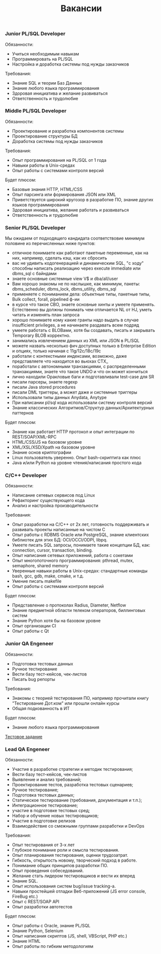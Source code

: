﻿---
title: "Вакансии"
permalink: /vacancies/
layout: single
author_profile: false
toc: true
toc_label: "Вакансии"
toc_sticky: true
sidebar:
  nav: "docs"
---


### Junior PL/SQL Developer

Обязанности:

- Учиться необходимым навыкам
- Программировать на PL/SQL
- Настройка и доработка системы под нужды заказчиков

Требования:

- Знание SQL и теории Баз Данных
- Знание любого языка программирования
- Здоровая инициатива и желание развиваться
- Ответственность и трудолюбие



### Middle PL/SQL Developer

Обязанности:

- Проектирование и разработка компонентов системы
- Проектирование структуры БД
- Доработка системы под нужды заказчиков

Требования:

- Опыт программирования на PL/SQL от 1 года
- Навыки работы в Unix-средах
- Опыт работы с системами контроля версий

Будет плюсом:

- Базовые знания HTTP, HTML/CSS
- Опыт парсинга или формирования JSON или XML
- Приветствуется широкий кругозор в разработке ПО, знание других языков программирования 
- Здоровая инициатива, желание работать и развиваться
- Ответственность и трудолюбие


### Senior PL/SQL Developer

Мы ожидаем от подходящего кандидата соответствовие минимум половине из перечисленных ниже пунктов:

- отличное понимаете как работают пакетные переменные, как на них, например, сделать кэш, как их сбросить
- вас не удивить кодогенерацией и динамическим SQL, "с ходу" способны написать реализацию через execute immediate или dbms_sql с байндами
- знаете основные системные view V$ и dba/all/user
- Вам хорошо знакомы не по наслышке, как минимум, пакеты: dbms_scheduler, dbms_lock, dbms_utility, dbms_sql
- применяете с пониманием дела: объектные типы, пакетные типы, Bulk collect, forall, pipelined ф-ии
- в курсе что такое CBO, знаете основные хинты и умеете применять. Естественно вы должны понимать чем отличается NL от HJ, уметь читать и изменять план запроса
- хорошо понимаете кому какие гранты надо выдать в случае insufficient privileges, а не начинаете раздавать всем подряд
- умеете работать с BLOBами, хотя бы создавать, писать и закрывать Temporary BLOB корректно.
- занимались извлечением данных из XML или JSON в PL/SQL
- можете назвать несколько фич доступных только в Enterprise Edition и опциях, только начиная с 11g/12с/18c/19c
- работали с контекстными индексами, возможно, даже представляете что находится во вьюхах CTX_
- поработали с автономными транзакциями, с распределенными транзакциями, знаете что такое UNDO и что он может кончиться
- лично находили Оракловые баги и подготавливали test-case для SR
- писали парсеры, знаете regexp
- писали Java stored procedures
- писали DML триггеры, а может даже и системные триггеры
- Использовали типы данных Anydata, Anytype
- При написании pl/sql кода использовали систему контроля версий
- Знание классических Алгоритмов/Структур данных/Архитектурных паттернов

Будет плюсом:

- Знание как работает HTTP протокол и опыт интеграции по REST/SOAP/XML-RPC
- HTML/CSS/JS на базовом уровне
- XML/XSL/XSD/Xpath на базовом уровне
- Знание основ криптографии
- Linux пользователь уверенно. Опыт bash-скриптига как плюс
- Java и/или Python на уровне чтения/написания простого кода


### C/C++ Developer

Обязанности:

 - Написание сетевых сервисов под Linux
 - Рефакторинг существующего кода
 - Анализ и настройка производительности

Требования:

 - Опыт разработки на C/C++ от 2х лет, готовность поддерживать и развивать проекты написанные на чистом C
 - Опыт работы с RDBMS Oracle или PostgreSQL, знание клиентских библиотек для этих БД: OCI/OCCI/ODPI, libpq.
 - Умеете писать SQL запросы, понимаете такие концепции БД, как: connection, cursor, transaction, binding.
 - Опыт написания сетевых приложений, работа с сокетами
 - Опыт многопоточного программирования: pthread, mutex, semaphore, shared memory
 - Уверенные навыки работы в Unix-средах: стандартные команды bash, gcc, gdb, make, cmake, и т.д.
 - Умение писать makefile
 - Опыт работы с системами контроля версий

Будет плюсом:

 - Представление о протоколах Radius, Diameter, Netflow
 - Знание предметной области телеком операторов, биллинговых систем
 - Знание Python хотя бы на базовом уровне
 - Опыт организации CI
 - Опыт работы с Qt



### Junior QA Engeneer

Обязанности:

- Подготовка тестовых данных
- Ручное тестирование
- Вести базу тест-кейсов, чек-листов
- Писать bug репорты

Требования:

- Знакомы с теорией тестирования ПО, например прочитали книгу "Тестирование Дот.ком" или прошли онлайн курсы 
- Общая подкованность в ИТ

Будет плюсом:

- Знание любого языка программирования

[Тестовое задание](/test-task/qa/)

### Lead QA Engeneer

Обязанности:

- Участие в разработке стратегии и методик тестирования;
- Вести базу тест-кейсов, чек-листов
- Выявление и анализ требований;
- Проектирование тестов, разработка тестовых сценариев;
- Ручное тестирование;
- Подготовка тестовых данных;
- Статическое тестирование (требования, документация и т.п.);
- Интеграционное тестирование;
- участие в подготовке тестовых сред;
- Набор и обучение новых тестировщиков;
- Участие в подготовке релизов
- Взаимодействие со смежными группами разработки и DevOps

Требования:

- Опыт тестирования от 3-х лет
- Глубокое понимание роли и смысла тестирования.
- Опыт планирования тестирования, оценки трудозатрат.
- Гибкость, открытость новому, творческий подход в работе.
- Понимание общих принципов разработки ПО.
- Опыт проведения собеседований.
- Желание стать лидером тестировщиков и вести их вперед
- Знание SQL.
- Опыт использования систем bug/issue tracking-а.
- Навыки простейшей отладки Веб-приложений (JS error console, FireBug etc.)
- Опыт с REST/SOAP API
- Опыт разработки автотестов

Будет плюсом:

- Опыт работы с Oracle, знание PL/SQL
- Знание Python, Selenium
- Опыт написания скриптов (JS, shell, VBScript, PHP etc.)
- Знание HTML
- Опыт работы по гибким методологиям



